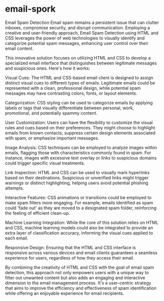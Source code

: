 # email-spork
Email Spam Detection
Email spam remains a persistent issue that can clutter inboxes, compromise security, and disrupt communication. Employing a creative and user-friendly approach, Email Spam Detection using HTML and CSS leverages the power of web technologies to visually identify and categorize potential spam messages, enhancing user control over their email content.

This innovative solution focuses on utilizing HTML and CSS to develop a specialized email interface that distinguishes between legitimate messages and suspicious ones. Here's how it works:

Visual Cues: The HTML and CSS-based email client is designed to assign distinct visual cues to different types of emails. Legitimate emails could be represented with a clean, professional design, while potential spam messages may have contrasting colors, fonts, or layout elements.

Categorization: CSS styling can be used to categorize emails by applying labels or tags that visually differentiate between personal, work, promotional, and potentially spammy content.

User Customization: Users can have the flexibility to customize the visual rules and cues based on their preferences. They might choose to highlight emails from known contacts, suppress certain design elements associated with spam, or emphasize important messages.

Image Analysis: CSS techniques can be employed to analyze images within emails, flagging those with characteristics commonly found in spam. For instance, images with excessive text overlay or links to suspicious domains could trigger specific visual treatments.

Link Inspection: HTML and CSS can be used to visually mark hyperlinks based on their destinations. Suspicious or unverified links might trigger warnings or distinct highlighting, helping users avoid potential phishing attempts.

Interactive Features: CSS animations or transitions could be employed to make spam filters more engaging. For example, emails identified as spam could 'fade out' as they are moved to a designated spam folder, reinforcing the feeling of efficient clean-up.

Machine Learning Integration: While the core of this solution relies on HTML and CSS, machine learning models could also be integrated to provide an extra layer of classification accuracy, informing the visual cues applied to each email.

Responsive Design: Ensuring that the HTML and CSS interface is responsive across various devices and email clients guarantees a seamless experience for users, regardless of how they access their email.

By combining the creativity of HTML and CSS with the goal of email spam detection, this approach not only empowers users with a unique way to filter out unwanted content but also adds an engaging and interactive dimension to the email management process. It's a user-centric strategy that aims to improve the efficiency and effectiveness of spam identification while offering an enjoyable experience for email recipients.
